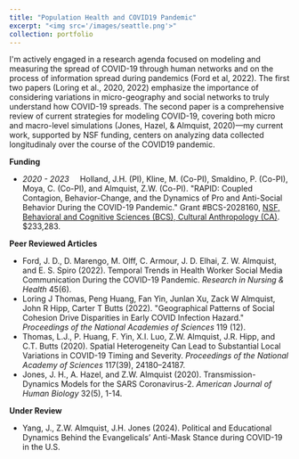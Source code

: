 ```yaml
---
title: "Population Health and COVID19 Pandemic"
excerpt: "<img src='/images/seattle.png'>"
collection: portfolio
---
```


I'm actively engaged in a research agenda focused on modeling and measuring the spread of COVID-19 through human networks and on the process of information spread during pandemics (Ford et al, 2022). The first two papers (Loring et al., 2020, 2022) emphasize the importance of considering variations in micro-geography and social networks to truly understand how COVID-19 spreads. The second paper is a comprehensive review of current strategies for modeling COVID-19, covering both micro and macro-level simulations (Jones, Hazel, & Almquist, 2020)—my current work, supported by NSF funding, centers on analyzing data collected longitudinaly over the course of the COVID19 pandemic. 

**Funding**

* *2020 - 2023* &nbsp; &nbsp; Holland, J.H. (PI),  Kline, M.  (Co-PI), Smaldino, P.  (Co-PI), Moya, C.  (Co-PI),  and Almquist, Z.W. (Co-PI). "RAPID: Coupled Contagion, Behavior-Change, and the Dynamics of Pro and Anti-Social Behavior During the COVID-19 Pandemic." Grant #BCS-2028160, [NSF, Behavioral and Cognitive Sciences (BCS), Cultural Anthropology (CA)](https://www.nsf.gov/awardsearch/showAward?AWD_ID=2028160). $233,283.

**Peer Reviewed Articles**

* Ford, J. D., D. Marengo, M. Olff, C. Armour, J. D. Elhai, Z. W. Almquist, and E. S. Spiro (2022). Temporal Trends in Health Worker Social Media Communication During the COVID-19 Pandemic. *Research in Nursing & Health* 45(6).
* Loring J Thomas, Peng Huang, Fan Yin, Junlan Xu, Zack W Almquist, John R Hipp, Carter T Butts (2022). "Geographical Patterns of Social Cohesion Drive Disparities in Early COVID Infection Hazard." *Proceedings of the National Academies of Sciences* 119 (12).
* Thomas, L.J., P. Huang, F. Yin, X.I. Luo, Z.W. Almquist, J.R. Hipp, and C.T. Butts (2020). Spatial Heterogeneity Can Lead to Substantial Local Variations in COVID-19 Timing and Severity. *Proceedings of the National Academy of Sciences* 117(39), 24180–24187.
* Jones, J. H., A. Hazel, and Z.W. Almquist (2020). Transmission-Dynamics Models for the SARS Coronavirus-2. *American Journal of Human Biology* 32(5), 1-14.

**Under Review**

* Yang, J., Z.W. Almquist, J.H. Jones (2024). Political and Educational Dynamics Behind the Evangelicals’ Anti-Mask Stance during COVID-19 in the U.S.
